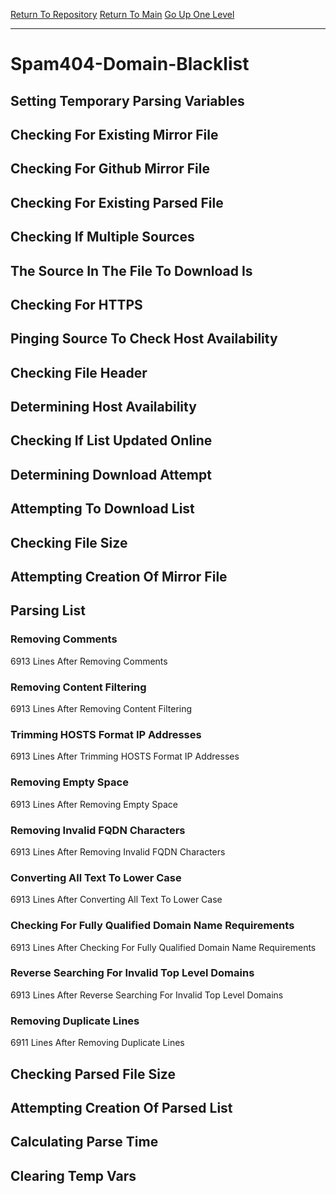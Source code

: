 [Return To Repository](https://github.com/deathbybandaid/piholeparser/)
[Return To Main](https://github.com/deathbybandaid/piholeparser/blob/master/RecentRunLogs/Mainlog.md)
[Go Up One Level](https://github.com/deathbybandaid/piholeparser/blob/master/RecentRunLogs/TopLevelScripts/30-Processing-Blacklists.md)
____________________________________
# Spam404-Domain-Blacklist
## Setting Temporary Parsing Variables
## Checking For Existing Mirror File
## Checking For Github Mirror File
## Checking For Existing Parsed File
## Checking If Multiple Sources
## The Source In The File To Download Is
## Checking For HTTPS
## Pinging Source To Check Host Availability
## Checking File Header
## Determining Host Availability
## Checking If List Updated Online
## Determining Download Attempt
## Attempting To Download List
## Checking File Size
## Attempting Creation Of Mirror File
## Parsing List
### Removing Comments
6913 Lines After Removing Comments
### Removing Content Filtering
6913 Lines After Removing Content Filtering
### Trimming HOSTS Format IP Addresses
6913 Lines After Trimming HOSTS Format IP Addresses
### Removing Empty Space
6913 Lines After Removing Empty Space
### Removing Invalid FQDN Characters
6913 Lines After Removing Invalid FQDN Characters
### Converting All Text To Lower Case
6913 Lines After Converting All Text To Lower Case
### Checking For Fully Qualified Domain Name Requirements
6913 Lines After Checking For Fully Qualified Domain Name Requirements
### Reverse Searching For Invalid Top Level Domains
6913 Lines After Reverse Searching For Invalid Top Level Domains
### Removing Duplicate Lines
6911 Lines After Removing Duplicate Lines
## Checking Parsed File Size
## Attempting Creation Of Parsed List
## Calculating Parse Time
## Clearing Temp Vars

